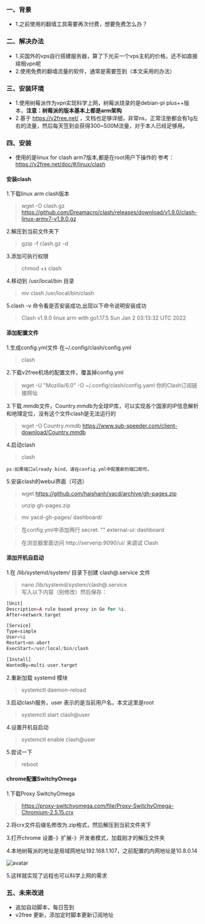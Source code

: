 
### 一、背景
* 1.之前使用的翻墙工具需要再次付费，想要免费怎么办？

### 二、解决办法

* 1.买国外的vps自行搭建服务器，算了下光买一个vps主机的价格，还不如直接续租vpn呢  
* 2.使用免费的翻墙流量的软件，通常是需要签到（本文采用的办法）


### 三、安装环境 
* 1.使用树莓派作为vpn实现科学上网，树莓派烧录的是debian-pi plus++版本，**注意：树莓派的版本基本上都是arm架构**  
* 2.基于 https://v2free.net/ ，文档也足够详细，非常ns，正常注册都会有1g左右的流量，然后每天签到会获得300~500M流量，对于本人已经足够用。


### 四、安装

- 使用的是linux for clash arm7版本,都是在root用户下操作的
参考：https://v2free.net/doc/#/linux/clash

####   **安装clash**

1.下载linux arm clash版本
>wget -O clash.gz https://github.com/Dreamacro/clash/releases/download/v1.9.0/clash-linux-armv7-v1.9.0.gz  

2.解压到当前文件夹下  
>gzip -f clash.gz -d    

3.添加可执行权限  
>chmod +x clash  

4.移动到 /usr/local/bin 目录  
>mv clash /usr/local/bin/clash  

5.clash -v 命令看是否安装成功,出现以下命令说明安装成功  
>Clash v1.9.0 linux arm with go1.17.5 Sun Jan  2 03:13:32 UTC 2022

#### **添加配置文件**
1.生成config.yml文件 在~/.config/clash/config.yml
>clash

2.下载v2free机场的配置文件，覆盖掉config.yml
>wget -U "Mozilla/6.0" -O ~/.config/clash/config.yaml  你的Clash订阅链接网址

3.下载.mmdb文件，Country.mmdb为全球IP库，可以实现各个国家的IP信息解析和地理定位，没有这个文件clash是无法运行的 
>wget -O Country.mmdb https://www.sub-speeder.com/client-download/Country.mmdb

4.启动clash
>clash

`ps:如果端口already bind，请在config.yml中配置新的端口即可。`

5.安装clash的webui界面（可选）
> wget https://github.com/haishanh/yacd/archive/gh-pages.zip  

>unzip gh-pages.zip  

>mv yacd-gh-pages/ dashboard/  

>在config.yml中添加两行 secret: "" external-ui: dashboard  

>在浏览器里面访问 http://serverip:9090/ui/ 来调试 Clash  

#### **添加开机自启动**
1.在 /lib/systemd/system/ 目录下创建 clash@.service 文件
>nano /lib/systemd/system/clash@.service  
写入以下内容（别修改）然后保存：
```php
[Unit]
Description=A rule based proxy in Go for %i.
After=network.target

[Service]
Type=simple
User=%i
Restart=on-abort
ExecStart=/usr/local/bin/clash

[Install]
WantedBy=multi-user.target
```

2.重新加载 systemd 模块
>systemctl daemon-reload  

3.启动clash服务，user 表示的是当前用户名，本文这里是root
>systemctl start clash@user  

4.设置开机自启动
>systemctl enable clash@user  

5.尝试一下
>reboot

#### **chrome配置SwitchyOmega**
1.下载Proxy SwitchyOmega
>https://proxy-switchyomega.com/file/Proxy-SwitchyOmega-Chromium-2.5.15.crx

2.将crx文件后缀名修改为.zip格式，然后解压到当前文件夹下    

3.打开chrome 设置-》扩展-》开发者模式，加载刚才的解压文件夹    

4.本地树莓派的地址是局域网地址192.168.1.107，之前配置的内网地址是10.8.0.14  

![avatar](https://blog.hexiefamily.xin/assets/switchomega.png)  

5.这样就实现了远程也可以科学上网的需求  


### 五、未来改进

- 追加自动脚本，每日签到
- v2free 更新，添加定时脚本更新订阅地址